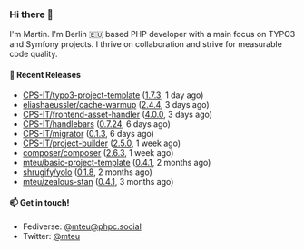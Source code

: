### Hi there 👋

I'm Martin. I'm Berlin 🇪🇺 based PHP developer with a main focus on TYPO3 and Symfony projects. I thrive on
collaboration and strive for measurable code quality.

#### 🚀 Recent Releases

- [CPS-IT/typo3-project-template](https://github.com/CPS-IT/typo3-project-template) ([1.7.3](https://github.com/CPS-IT/typo3-project-template/releases/tag/1.7.3), 1 day ago)
- [eliashaeussler/cache-warmup](https://github.com/eliashaeussler/cache-warmup) ([2.4.4](https://github.com/eliashaeussler/cache-warmup/releases/tag/2.4.4), 3 days ago)
- [CPS-IT/frontend-asset-handler](https://github.com/CPS-IT/frontend-asset-handler) ([4.0.0](https://github.com/CPS-IT/frontend-asset-handler/releases/tag/4.0.0), 3 days ago)
- [CPS-IT/handlebars](https://github.com/CPS-IT/handlebars) ([0.7.24](https://github.com/CPS-IT/handlebars/releases/tag/0.7.24), 6 days ago)
- [CPS-IT/migrator](https://github.com/CPS-IT/migrator) ([0.1.3](https://github.com/CPS-IT/migrator/releases/tag/0.1.3), 6 days ago)
- [CPS-IT/project-builder](https://github.com/CPS-IT/project-builder) ([2.5.0](https://github.com/CPS-IT/project-builder/releases/tag/2.5.0), 1 week ago)
- [composer/composer](https://github.com/composer/composer) ([2.6.3](https://github.com/composer/composer/releases/tag/2.6.3), 1 week ago)
- [mteu/basic-project-template](https://github.com/mteu/basic-project-template) ([0.4.1](https://github.com/mteu/basic-project-template/releases/tag/0.4.1), 2 months ago)
- [shrugify/yolo](https://github.com/shrugify/yolo) ([0.1.8](https://github.com/shrugify/yolo/releases/tag/0.1.8), 2 months ago)
- [mteu/zealous-stan](https://github.com/mteu/zealous-stan) ([0.4.1](https://github.com/mteu/zealous-stan/releases/tag/0.4.1), 3 months ago)

#### 📫 Get in touch!

- Fediverse: [@mteu@phpc.social](https://phpc.social/@mteu)
- Twitter: [@mteu](https://twitter.com/mteu)
